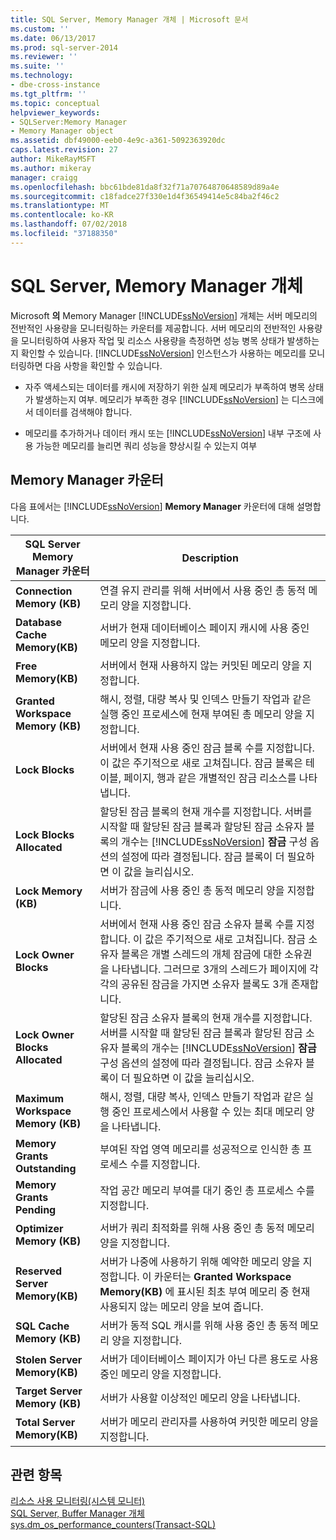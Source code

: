 ```yaml
---
title: SQL Server, Memory Manager 개체 | Microsoft 문서
ms.custom: ''
ms.date: 06/13/2017
ms.prod: sql-server-2014
ms.reviewer: ''
ms.suite: ''
ms.technology:
- dbe-cross-instance
ms.tgt_pltfrm: ''
ms.topic: conceptual
helpviewer_keywords:
- SQLServer:Memory Manager
- Memory Manager object
ms.assetid: dbf49000-eeb0-4e9c-a361-5092363920dc
caps.latest.revision: 27
author: MikeRayMSFT
ms.author: mikeray
manager: craigg
ms.openlocfilehash: bbc61bde81da8f32f71a70764870648589d89a4e
ms.sourcegitcommit: c18fadce27f330e1d4f36549414e5c84ba2f46c2
ms.translationtype: MT
ms.contentlocale: ko-KR
ms.lasthandoff: 07/02/2018
ms.locfileid: "37188350"
---
```

# <a name="sql-server-memory-manager-object"></a>SQL Server, Memory Manager 개체
  Microsoft **의** Memory Manager [!INCLUDE[ssNoVersion](../../includes/ssnoversion-md.md)] 개체는 서버 메모리의 전반적인 사용량을 모니터링하는 카운터를 제공합니다. 서버 메모리의 전반적인 사용량을 모니터링하여 사용자 작업 및 리소스 사용량을 측정하면 성능 병목 상태가 발생하는지 확인할 수 있습니다. [!INCLUDE[ssNoVersion](../../includes/ssnoversion-md.md)] 인스턴스가 사용하는 메모리를 모니터링하면 다음 사항을 확인할 수 있습니다.  
  
-   자주 액세스되는 데이터를 캐시에 저장하기 위한 실제 메모리가 부족하여 병목 상태가 발생하는지 여부. 메모리가 부족한 경우 [!INCLUDE[ssNoVersion](../../includes/ssnoversion-md.md)] 는 디스크에서 데이터를 검색해야 합니다.  
  
-   메모리를 추가하거나 데이터 캐시 또는 [!INCLUDE[ssNoVersion](../../includes/ssnoversion-md.md)] 내부 구조에 사용 가능한 메모리를 늘리면 쿼리 성능을 향상시킬 수 있는지 여부  
  
## <a name="memory-manager-counters"></a>Memory Manager 카운터  
 다음 표에서는 [!INCLUDE[ssNoVersion](../../includes/ssnoversion-md.md)] **Memory Manager** 카운터에 대해 설명합니다.  
  
|SQL Server Memory Manager 카운터|Description|  
|----------------------------------------|-----------------|  
|**Connection Memory (KB)**|연결 유지 관리를 위해 서버에서 사용 중인 총 동적 메모리 양을 지정합니다.|  
|**Database Cache Memory(KB)**|서버가 현재 데이터베이스 페이지 캐시에 사용 중인 메모리 양을 지정합니다.|  
|**Free Memory(KB)**|서버에서 현재 사용하지 않는 커밋된 메모리 양을 지정합니다.|  
|**Granted Workspace Memory (KB)**|해시, 정렬, 대량 복사 및 인덱스 만들기 작업과 같은 실행 중인 프로세스에 현재 부여된 총 메모리 양을 지정합니다.|  
|**Lock Blocks**|서버에서 현재 사용 중인 잠금 블록 수를 지정합니다. 이 값은 주기적으로 새로 고쳐집니다. 잠금 블록은 테이블, 페이지, 행과 같은 개별적인 잠금 리소스를 나타냅니다.|  
|**Lock Blocks Allocated**|할당된 잠금 블록의 현재 개수를 지정합니다. 서버를 시작할 때 할당된 잠금 블록과 할당된 잠금 소유자 블록의 개수는 [!INCLUDE[ssNoVersion](../../includes/ssnoversion-md.md)] **잠금** 구성 옵션의 설정에 따라 결정됩니다. 잠금 블록이 더 필요하면 이 값을 늘리십시오.|  
|**Lock Memory (KB)**|서버가 잠금에 사용 중인 총 동적 메모리 양을 지정합니다.|  
|**Lock Owner Blocks**|서버에서 현재 사용 중인 잠금 소유자 블록 수를 지정합니다. 이 값은 주기적으로 새로 고쳐집니다. 잠금 소유자 블록은 개별 스레드의 개체 잠금에 대한 소유권을 나타냅니다. 그러므로 3개의 스레드가 페이지에 각각의 공유된 잠금을 가지면 소유자 블록도 3개 존재합니다.|  
|**Lock Owner Blocks Allocated**|할당된 잠금 소유자 블록의 현재 개수를 지정합니다. 서버를 시작할 때 할당된 잠금 블록과 할당된 잠금 소유자 블록의 개수는 [!INCLUDE[ssNoVersion](../../includes/ssnoversion-md.md)] **잠금** 구성 옵션의 설정에 따라 결정됩니다. 잠금 소유자 블록이 더 필요하면 이 값을 늘리십시오.|  
|**Maximum Workspace Memory (KB)**|해시, 정렬, 대량 복사, 인덱스 만들기 작업과 같은 실행 중인 프로세스에서 사용할 수 있는 최대 메모리 양을 나타냅니다.|  
|**Memory Grants Outstanding**|부여된 작업 영역 메모리를 성공적으로 인식한 총 프로세스 수를 지정합니다.|  
|**Memory Grants Pending**|작업 공간 메모리 부여를 대기 중인 총 프로세스 수를 지정합니다.|  
|**Optimizer Memory (KB)**|서버가 쿼리 최적화를 위해 사용 중인 총 동적 메모리 양을 지정합니다.|  
|**Reserved Server Memory(KB)**|서버가 나중에 사용하기 위해 예약한 메모리 양을 지정합니다. 이 카운터는 **Granted Workspace Memory(KB)** 에 표시된 최초 부여 메모리 중 현재 사용되지 않는 메모리 양을 보여 줍니다.|  
|**SQL Cache Memory (KB)**|서버가 동적 SQL 캐시를 위해 사용 중인 총 동적 메모리 양을 지정합니다.|  
|**Stolen Server Memory(KB)**|서버가 데이터베이스 페이지가 아닌 다른 용도로 사용 중인 메모리 양을 지정합니다.|  
|**Target Server Memory (KB)**|서버가 사용할 이상적인 메모리 양을 나타냅니다.|  
|**Total Server Memory(KB)**|서버가 메모리 관리자를 사용하여 커밋한 메모리 양을 지정합니다.|  
  
## <a name="see-also"></a>관련 항목  
 [리소스 사용 모니터링&#40;시스템 모니터&#41;](monitor-resource-usage-system-monitor.md)   
 [SQL Server, Buffer Manager 개체](sql-server-buffer-manager-object.md)   
 [sys.dm_os_performance_counters&#40;Transact-SQL&#41;](/sql/relational-databases/system-dynamic-management-views/sys-dm-os-performance-counters-transact-sql)  
  
  
